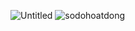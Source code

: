 ![Untitled](https://github.com/user-attachments/assets/b98a506d-cede-4bcb-ab5f-60b442b570c4)
![sodohoatdong](https://github.com/user-attachments/assets/02f07c8d-5bd1-4b02-916a-e8cb7c07edba)
